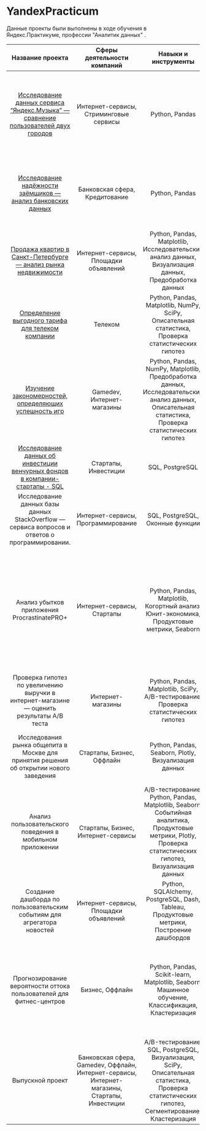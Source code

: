 # YandexPracticum
Данные проекты были выполнены в ходе обучения в Яндекс.Практикуме, профессии "Аналитик данных" .


| Название проекта             | Сферы деятельности компаний         | Навыки и инструменты                |     Направление деятельности|Задача проекта |Ссылка на работу|
| :---------------------------: | :---------------------------:|:---------------------------:|:---------------------------:|:---------------------------:|:---------------------------:|
| [Исследование данных сервиса “Яндекс.Музыка” — сравнение пользователей двух городов](https://github.com/OStonks/portfolio/blob/main/credit_bank.ipynb) | Интернет-сервисы, Стриминговые сервисы | Python, Pandas|Data Analyst |На реальных данных Яндекс.Музыки c помощью библиотеки Pandas и её возможностей проверить данные и сравнить поведение и предпочтения пользователей двух столиц — Москвы и Санкт-Петербурга |СДЕЛАНО| 
[Исследование надёжности заёмщиков — анализ банковских данных](https://github.com/OStonks/portfolio/blob/main/credit_bank.ipynb) | Банковская сфера, Кредитование | Python, Pandas|Data Analyst, Финансовый аналитик | На основе статистики о платёжеспособности клиентов исследовать влияет ли семейное положение и количество детей клиента на факт возврата кредита в срок | СДЕЛАНО| 
[Продажа квартир в Санкт-Петербурге — анализ рынка недвижимости](https://github.com/OStonks/portfolio/blob/main/apartments_for_sale.ipynb) | Интернет-сервисы, Площадки объявлений | Python, Pandas, Matplotlib, Исследовательский анализ данных, Визуализация данных, Предобработка данных| Маркетинг-аналитик, Fraud-аналитик, Data Analyst| Используя данные сервиса Яндекс.Недвижимость, определить рыночную стоимость объектов недвижимости и типичные параметры квартир| cdelano| 
[Определение выгодного тарифа для телеком компании](https://github.com/OStonks/portfolio/blob/main/promising_tariff.ipynb)| Телеком| Python, Pandas, Matplotlib, NumPy, SciPy, Описательная статистика, Проверка статистических гипотез| Маркетинг-аналитик, Продуктовый аналитик, Data Analyst| На основе данных клиентов оператора сотовой связи проанализировать поведение клиентов и поиск оптимального тарифа|done| 
[Изучение закономерностей, определяющих успешность игр](https://github.com/OStonks/portfolio/blob/main/games.ipynb)| Gamedev, Интернет-магазины| Python, Pandas, NumPy, Matplotlib, Предобработка данных, Исследовательский анализ данных, Описательная статистика, Проверка статистических гипотез| Маркетинг-аналитик, Продуктовый аналитик| Используя исторические данные о продажах компьютерных игр, оценки пользователей и экспертов, жанры и платформы, выявить закономерности, определяющие успешность игры| done| 
[Исследование данных об инвестиции венчурных фондов в компании-стартапы - SQL](https://github.com/OStonks/portfolio/blob/main/SQL.ipynb)| Стартапы, Инвестиции| SQL, PostgreSQL| Data Analyst, Финансовый аналитик, Аналитик (универсал)| Произвести различные выгрузки данных венчурных фондов с помощью SQL| done| 
Исследование данных базы данных StackOverflow — сервиса вопросов и ответов о программировании.| Интернет-сервисы, Программирование| SQL, PostgreSQL, Оконные функции| Data Analyst, Аналитик (универсал)| Произвести различные выгрузки данных о постах за 2008 год и проанализировать их с помощью SQL| [Продвинутый SQL](https://github.com/OStonks/portfolio/blob/main/SQL2.ipynb)| 
Анализ убытков приложения ProcrastinatePRO+| Интернет-сервисы, Стартапы|Python, Pandas, Matplotlib, Когортный анализ, Юнит-экономика, Продуктовые метрики, Seaborn| Маркетинг-аналитик, Продуктовый аналитик| Задача для маркетингового аналитика развлекательного приложения Procrastinate Pro+. Несмотря на огромные вложения в рекламу, последние несколько месяцев компания терпит убытки. Ваша задача — разобраться в причинах и помочь компании выйти в плюс.| [Анализ убытков приложения](https://github.com/OStonks/portfolio/blob/main/entertainment_app.ipynb)| 
Проверка гипотез по увеличению выручки в интернет-магазине — оценить результаты A/B теста| Интернет-магазины| Python, Pandas, Matplotlib, SciPy, A/B-тестирование, Проверка статистических гипотез| Маркетинг-аналитик| Используя данные интернет-магазина приоритезировать гипотезы, произвести оценку результатов A/B-тестирования различными методами|[A/B-тестирование](https://github.com/OStonks/portfolio/blob/main/AB-test.ipynb) |
Исследования рынка общепита в Москве для принятия решения об открытии нового заведения| Стартапы, Бизнес, Оффлайн| Python, Pandas, Seaborn, Plotly, Визуализация данных| Data Analyst, Маркетинг-аналитик, Аналитик (универсал)|Исследование рынка общественного питания на основе открытых данных, подготовка презентации для инвесторов|[Исследование рынка заведений в Москве](https://github.com/OStonks/portfolio/blob/main/food_market.ipynb)|
Анализ пользовательского поведения в мобильном приложении|Стартапы, Бизнес, Интернет-сервисы| A/B-тестирование, Python, Pandas, Matplotlib, Seaborn, Событийная аналитика, Продуктовые метрики, Plotly, Проверка статистических гипотез, Визуализация данных| Маркетинг-аналитик, Продуктовый аналитик| На основе данных использования мобильного приложения для продажи продуктов питания проанализировать воронку продаж, а также оценить результаты A/A/B-тестирования |[Приложение для продуктов питания](https://github.com/OStonks/portfolio/blob/main/food_sales.ipynb)|
Создание дашборда по пользовательским событиям для агрегатора новостей|Интернет-сервисы, Площадки объявлений| Python, SQLAlchemy, PostgreSQL, Dash, Tableau, Продуктовые метрики, Построение дашбордов| Маркетинг-аналитик, Data Analyst, Аналитик (универсал), BI-аналитик| Используя данные Яндекс.Дзена построить дашборд с метриками взаимодействия пользователей с карточками статей| [Презентация-итог работы](https://docs.google.com/presentation/d/1-XWWTetMLjAliTfDCWHoSjK4U_e9PGtWWe1jw4FhhIs/edit?usp=sharing), [Дэшборд](https://public.tableau.com/app/profile/dmitry2405/viz/_16592869473110/_)|
Прогнозирование вероятности оттока пользователей для фитнес-центров| Бизнес, Оффлайн| Python, Pandas, Scikit-learn, Matplotlib, Seaborn, Машинное обучение, Классификация, Кластеризация| Маркетинг-аналитик, Аналитик (универсал)| На основе данных о посетителях сети фитнес-центров спрогнозировать вероятность оттока для каждого клиента в следующем месяце, сформировать с помощью кластеризации портреты пользователей| [Исследование данных о работе фитнес-центров](https://github.com/OStonks/portfolio/blob/main/fitness_center.ipynb)|
Выпускной проект|Банковская сфера, Gamedev, Оффлайн, Интернет-сервисы, Интернет-магазины, Стартапы, Инвестиции|A/B-тестирование, SQL, PostgreSQL, Визуализация, SciPy, Описательная статистика, Проверка статистических гипотез, Сегментирование, Кластеризация |Data Analyst, Аналитик (универсал), Финансовый аналитик, Продуктовый аналитик|Выполнить 3 проекта: 1) Анализ данных сервиса для чтения книг по подписке с помощью SQL; 2) Провести оценку результатов A/B-теста и проанализировать их; 3) Сегментирование пользователей банка|[SQL](https://github.com/OStonks/portfolio/blob/main/SQL-3.ipynb), [A/B-тестирование](https://github.com/OStonks/portfolio/blob/main/ab_project_marketing_events.ipynb), [Сегментация клиентов банка](https://github.com/OStonks/portfolio/blob/main/segmentation.ipynb) |
